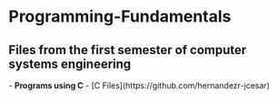 # Programming-Fundamentals
<h2> Files from the first semester of computer systems engineering</h2>
- <b>Programs using C</b>
  - [C Files](https://github.com/hernandezr-jcesar)

